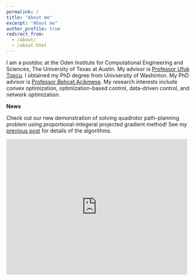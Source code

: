 ```yaml
---
permalink: /
title: "About me"
excerpt: "About me"
author_profile: true
redirect_from: 
  - /about/
  - /about.html
---
```


I am a postdoc at the Oden Institute for Computational Engineering and Sciences, The University of Texas at Austin. My advisor is [Professor Ufuk Topcu](https://www.ae.utexas.edu/people/faculty/faculty-directory/topcu). I obtained my PhD degree from Univsersity of Washinton. My PhD advisor is [Professor Behcet Acikmese](https://www.aa.washington.edu/facultyfinder/behcet-acikmese). My research interests include convex optimization, optimization-based control, data-driven control, and network optimization.

**News**

Check out our new demonstration of solving quadrotor path-planning problem using proportional-integeral projected gradient method! See my [previous post](https://yueyu19.github.io/posts/2012/08/pipg/) for details of the algorithms.  

<iframe width="480" height="360" src="https://www.youtube.com/watch?v=jieRSmQwHTU" frameborder="0"> </iframe>

